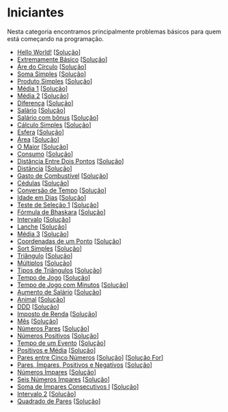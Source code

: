 # Iniciantes
Nesta categoria encontramos principalmente problemas básicos para quem está começando na programação.
+ [Hello World!](https://judge.beecrowd.com/pt/problems/view/1000) [[Solução](ini-codes/1000.c)]
+ [Extremamente Básico](https://judge.beecrowd.com/pt/problems/view/1001) [[Solução](ini-codes/1001.c)]
+ [Áre do Círculo](https://judge.beecrowd.com/pt/problems/view/1002) [[Solução](ini-codes/1002.c)]
+ [Soma Simples](https://judge.beecrowd.com/pt/problems/view/1003) [[Solução](ini-codes/1003.c)]
+ [Produto Simples](https://judge.beecrowd.com/pt/problems/view/1004) [[Solução](ini-codes/1004.c)]
+ [Média 1](https://judge.beecrowd.com/pt/problems/view/1005) [[Solução](ini-codes/1005.c)]
+ [Média 2](https://judge.beecrowd.com/pt/problems/view/1006) [[Solução](ini-codes/1006.c)]
+ [Diferença](https://judge.beecrowd.com/pt/problems/view/1007) [[Solução](ini-codes/1007.c)]
+ [Salário](https://judge.beecrowd.com/pt/problems/view/1008) [[Solução](ini-codes/1008.c)]
+ [Salário com bônus](https://judge.beecrowd.com/pt/problems/view/1009) [[Solução](ini-codes/1009.c)]
+ [Cálculo Simples](https://judge.beecrowd.com/pt/problems/view/1010) [[Solução](ini-codes/1010.c)]
+ [Esfera](https://judge.beecrowd.com/pt/problems/view/1011) [[Solução](ini-codes/1011.c)]
+ [Área](https://judge.beecrowd.com/pt/problems/view/1012) [[Solução](ini-codes/1012.c)]
+ [O Maior](https://judge.beecrowd.com/pt/problems/view/1013) [[Solução](ini-codes/1013.c)]
+ [Consumo](https://judge.beecrowd.com/pt/problems/view/1014) [[Solução](ini-codes/1014.c)]
+ [Distância Entre Dois Pontos](https://judge.beecrowd.com/pt/problems/view/1015) [[Solução](ini-codes/1015.c)]
+ [Distância](https://judge.beecrowd.com/pt/problems/view/1016) [[Solução](ini-codes/1016.c)]
+ [Gasto de Combustível](https://judge.beecrowd.com/pt/problems/view/1017) [[Solução](ini-codes/1017.c)]
+ [Cédulas](https://judge.beecrowd.com/pt/problems/view/1018) [[Solução](ini-codes/1018.c)]
+ [Conversão de Tempo](https://judge.beecrowd.com/pt/problems/view/1019) [[Solução](ini-codes/1019.c)]
+ [Idade em Dias](https://judge.beecrowd.com/pt/problems/view/1020) [[Solução](ini-codes/1020.c)]
+ [Teste de Seleção 1](https://judge.beecrowd.com/pt/problems/view/1035) [[Solução](ini-codes/1035.c)]
+ [Fórmula de Bhaskara](https://judge.beecrowd.com/pt/problems/view/1036) [[Solução](ini-codes/1036.c)]
+ [Intervalo](https://judge.beecrowd.com/pt/problems/view/1037) [[Solução](ini-codes/1037.c)]
+ [Lanche](https://judge.beecrowd.com/pt/problems/view/1038) [[Solução](ini-codes/1038.c)]
+ [Média 3](https://judge.beecrowd.com/pt/problems/view/1040) [[Solução](ini-codes/1040.c)]
+ [Coordenadas de um Ponto](https://judge.beecrowd.com/pt/problems/view/1041) [[Solução](ini-codes/1041.c)]
+ [Sort Simples](https://judge.beecrowd.com/pt/problems/view/1042) [[Solução](ini-codes/1042.c)]
+ [Triângulo](https://judge.beecrowd.com/pt/problems/view/1043) [[Solução](ini-codes/1043.c)]
+ [Múltiplos](https://judge.beecrowd.com/pt/problems/view/1044) [[Solução](ini-codes/1044.c)]
+ [Tipos de Triângulos](https://judge.beecrowd.com/pt/problems/view/1045) [[Solução](ini-codes/1045.c)]
+ [Tempo de Jogo](https://judge.beecrowd.com/pt/problems/view/1046) [[Solução](ini-codes/1046.c)]
+ [Tempo de Jogo com Minutos](https://judge.beecrowd.com/pt/problems/view/1047) [[Solução](ini-codes/1047.c)]
+ [Aumento de Salário](https://judge.beecrowd.com/pt/problems/view/1048) [[Solução](ini-codes/1048.c)]
+ [Animal](https://judge.beecrowd.com/pt/problems/view/1049) [[Solução](ini-codes/1049.c)]
+ [DDD](https://judge.beecrowd.com/pt/problems/view/1050) [[Solução](ini-codes/1050.c)]
+ [Imposto de Renda](https://judge.beecrowd.com/pt/problems/view/1051) [[Solução](ini-codes/1051.c)]
+ [Mês](https://judge.beecrowd.com/pt/problems/view/1052) [[Solução](ini-codes/1052.c)]
+ [Números Pares](https://judge.beecrowd.com/pt/problems/view/1059) [[Solução](ini-codes/1059.c)]
+ [Números Positivos](https://judge.beecrowd.com/pt/problems/view/1060) [[Solução](ini-codes/1060.c)]
+ [Tempo de um Evento](https://judge.beecrowd.com/pt/problems/view/1061) [[Solução](ini-codes/1061.c)]
+ [Positivos e Média](https://judge.beecrowd.com/pt/problems/view/1064) [[Solução](ini-codes/1064.c)]
+ [Pares entre Cinco Números](https://judge.beecrowd.com/pt/problems/view/1065) [[Solução](ini-codes/1065.c)] [[Solução For](ini-codes/1065%20-%20for.c)]
+ [Pares, Ímpares, Positivos e Negativos](https://judge.beecrowd.com/pt/problems/view/1066) [[Solução](ini-codes/1066.c)]
+ [Números Ímpares](https://judge.beecrowd.com/pt/problems/view/1067) [[Solução](ini-codes/1067.c)]
+ [Seis Números Ímpares](https://judge.beecrowd.com/pt/problems/view/1070) [[Solução](ini-codes/1070.c)]
+ [Soma de Ímpares Consecutivos I](https://judge.beecrowd.com/pt/problems/view/1071) [[Solução](ini-codes/1071.c)]
+ [Intervalo 2](https://judge.beecrowd.com/pt/problems/view/1072) [[Solução](ini-codes/1072.c)]
+ [Quadrado de Pares](https://judge.beecrowd.com/pt/problems/view/1073) [[Solução](ini-codes/1073.c)]
